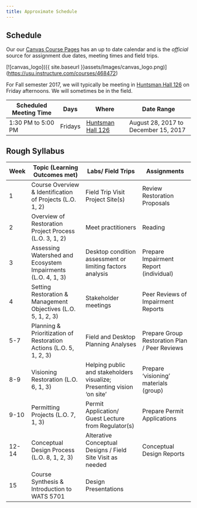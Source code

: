 ```yaml
---
title: Approximate Schedule
---
```

## Schedule 
Our our [Canvas Course Pages](https://usu.instructure.com/courses/468472) has an up to date calendar and is the *official* source for assignment due dates, meeting times and field trips.

[![canvas_logo]({{ site.baseurl }}assets/Images/canvas_logo.png)] (https://usu.instructure.com/courses/468472)


For Fall semester 2017, we will typically be meeting in [Huntsman Hall 126](https://www.usu.edu/map/index.cfm?id=678) on Friday afternoons. We will sometimes be in the field.  

| Scheduled Meeting Time | Days    | Where                                    | Date Range                           |
| ---------------------- | ------- | ---------------------------------------- | ------------------------------------ |
| 1:30 PM to 5:00 PM     | Fridays | [Huntsman Hall 126](https://www.usu.edu/map/index.cfm?id=678) | August 28, 2017 to December 15, 2017 |

## Rough Syllabus


| Week  | Topic (Learning Outcomes met)            | Labs/ Field Trips                        | Assignments                              |
| ----- | ---------------------------------------- | ---------------------------------------- | ---------------------------------------- |
| 1     | Course Overview & Identification of Projects (L.O. 1, 2) | Field Trip Visit Project Site(s)         | Review Restoration Proposals             |
| 2     | Overview of Restoration Project Process (L.O. 3, 1, 2) | Meet practitioners                       | Reading                                  |
| 3     | Assessing Watershed and Ecosystem Impairments (L.O. 4, 1, 3) | Desktop condition assessment or limiting factors analysis | Prepare Impairment Report (individual)   |
| 4     | Setting Restoration & Management Objectives (L.O. 5, 1, 2, 3) | Stakeholder meetings                     | Peer Reviews of Impairment Reports       |
| 5-7   | Planning & Prioritization of Restoration Actions (L.O. 5, 1, 2, 3) | Field and Desktop Planning Analyses      | Prepare Group Restoration Plan / Peer Reviews |
| 8-9   | Visioning Restoration (L.O. 6, 1, 3)     | Helping public and stakeholders visualize; Presenting vision ‘on site’ | Prepare ‘visioning’ materials (group)    |
| 9-10  | Permitting Projects (L.O. 7, 1, 3)       | Permit Application/ Guest Lecture from Regulator(s) | Prepare Permit Applications              |
| 12-14 | Conceptual Design Process (L.O. 8, 1, 2, 3) | Alterative Conceptual Designs / Field Site Visit as needed | Conceptual Design Reports                |
| 15    | Course Synthesis & Introduction to WATS 5701 | Design Presentations                     |                                          |